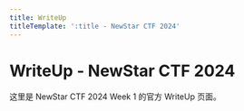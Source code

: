 ```yaml
---
title: WriteUp
titleTemplate: ':title - NewStar CTF 2024'
---
```


# WriteUp - NewStar CTF 2024

这里是 NewStar CTF 2024 Week 1 的官方 WriteUp 页面。
